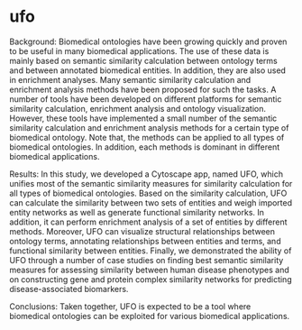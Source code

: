 # ufo
Background: Biomedical ontologies have been growing quickly and proven to be useful in many biomedical applications. The use of these data is mainly based on semantic similarity calculation between ontology terms and between annotated biomedical entities. In addition, they are also used in enrichment analyses. Many semantic similarity calculation and enrichment analysis methods have been proposed for such the tasks. A number of tools have been developed on different platforms for semantic similarity calculation, enrichment analysis and ontology visualization. However, these tools have implemented a small number of the semantic similarity calculation and enrichment analysis methods for a certain type of biomedical ontology. Note that, the methods can be applied to all types of biomedical ontologies. In addition, each methods is dominant in different biomedical applications. 

Results: In this study, we developed a Cytoscape app, named UFO, which unifies most of the semantic similarity measures for similarity calculation for all types of biomedical ontologies. Based on the similarity calculation, UFO can calculate the similarity between two sets of entities and weigh imported entity networks as well as generate functional similarity networks. In addition, it can perform enrichment analysis of a set of entities by different methods. Moreover, UFO can visualize structural relationships between ontology terms, annotating relationships between entities and terms, and functional similarity between entities. Finally, we demonstrated the ability of UFO through a number of case studies on finding best semantic similarity measures for assessing similarity between human disease phenotypes and on constructing gene and protein complex similarity networks for predicting disease-associated biomarkers. 

Conclusions: Taken together, UFO is expected to be a tool where biomedical ontologies can be exploited for various biomedical applications.
